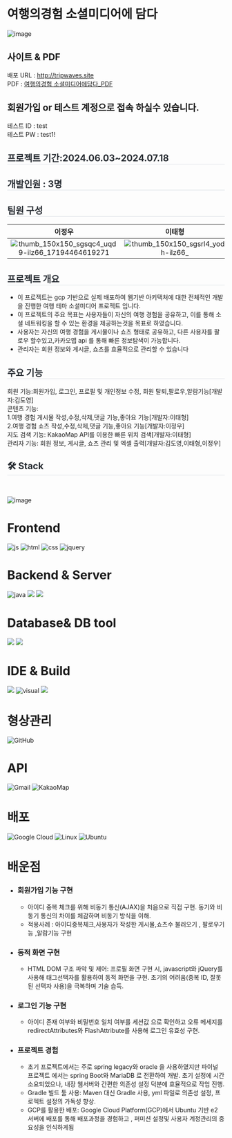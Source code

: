 # 여행의경험 소셜미디어에 담다
![image](https://github.com/user-attachments/assets/039f7e3f-3956-431c-81e1-1e2063d76cef)



## 사이트 & PDF
배포 URL : http://tripwaves.site <br>
PDF : [여행의경험 소셜미디어에담다_PDF](https://github.com/doyoungking/TripSNS_project/blob/DEV/%EC%97%AC%ED%96%89%EC%9D%98%20%EA%B2%BD%ED%97%98%20%EC%86%8C%EC%85%9C%EB%AF%B8%EB%94%94%EC%96%B4%EC%97%90%EB%8B%B4%EB%8B%A4.pdf)
## 회원가입 or 테스트 계정으로 접속 하실수 있습니다.
테스트 ID : test <br>
테스트 PW : test1!
  <div style="text-align: left;"> 
     <h2 style="border-bottom: 1px solid #d8dee4; color: #282d33;"> 프로젝트 기간:2024.06.03~2024.07.18</h2>  
     <h2 style="border-bottom: 1px solid #d8dee4; color: #282d33;"> 개발인원 : 3명</h2>  
    <h2 style="border-bottom: 1px solid #d8dee4; color: #282d33;"> 팀원 구성</h2>
   
<div>
    
| **이정우** | **이태형** | **김도영** |
| :------: |  :------: | :------: |
| ![thumb_150x150_sgsqc4_uqd9-ilz66_17194464619271](https://github.com/user-attachments/assets/229964de-031f-461d-b270-1efb73333195)|![thumb_150x150_sgsrl4_yodh-ilz66_](https://github.com/user-attachments/assets/c50c3825-55ef-4b82-991d-6e5fb7a52847) |![thumb_150x150_sgsrbt_5zx9-ilz66_2024071600024](https://github.com/user-attachments/assets/c19e442c-d703-40ba-aa91-129ad521e5d6) |
</div>
   
  <h2 style="border-bottom: 1px solid #d8dee4; color: #282d33;"> 프로젝트 개요 </h2>  

- 이 프로젝트는 gcp 기반으로 실제 배포하여 웹기반 아키택처에 대한 전체적인 개발을 진행한 여행 테마 소셜미디어 프로젝트 입니다.
- 이 프로젝트의 주요 목표는 사용자들이 자신의 여행 경험을 공유하고, 이를 통해 소셜 네트워킹을 할 수 있는 환경을 제공하는것을 목표로 하였습니다.
- 사용자는 자신의 여행 경험을 게시물이나 쇼츠 형태로 공유하고, 다른 사용자를 팔로우 할수있고,카카오맵 api 를 통해 빠른 정보탐색이 가능합니다. 
- 관리자는 회원 정보와 게시글, 쇼츠를 효율적으로 관리할 수 있습니다</li></li></div> 
  

  
 <h2 style="border-bottom: 1px solid #d8dee4; color: #282d33;"> 주요 기능</h2>  
회원 기능:회원가입, 로그인, 프로필 및 개인정보 수정, 회원 탈퇴,팔로우,알람기능[개발자:김도영]<br>
콘텐츠 기능:<br>
1.여행 경험 게시물 작성,수정,삭제,댓글 기능,좋아요 기능[개발자:이태형]<br>
2.여행 경험 쇼츠 작성,수정,삭제,댓글 기능,좋아요 기능[개발자:이정우]<br>
지도 검색 기능: KakaoMap API를 이용한 빠른 위치 검색[개발자:이태형]<br>
관리자 기능: 회원 정보, 게시글, 쇼츠 관리 및 엑셀 출력[개발자:김도영,이태형,이정우]
  
  <div style="text-align: left;">
    <h2 style="border-bottom: 1px solid #d8dee4; color: #282d33;"> 🛠️ Stack </h2> <br> 
  
  ![image](https://github.com/user-attachments/assets/637deffb-6508-4fc3-8848-908da0ce3576)

  </div>


# Frontend
![js](https://img.shields.io/badge/JavaScript-F7DF1E?style=for-the-badge&logo=JavaScript&logoColor=white)
![html](https://img.shields.io/badge/HTML5-E34F26?style=for-the-badge&logo=html5&logoColor=white)
![css](https://img.shields.io/badge/CSS3-1572B6?style=for-the-badge&logo=css3&logoColor=white)
![jquery](https://img.shields.io/badge/jQuery-0769AD?style=for-the-badge&logo=jquery&logoColor=white)
# Backend & Server     
![java](https://img.shields.io/badge/Java-ED8B00?style=for-the-badge&logo=openjdk&logoColor=white)
<img src="https://img.shields.io/badge/springboot-6DB33F?style=for-the-badge&logo=springboot&logoColor=white">
<img src="https://img.shields.io/badge/apache tomcat-F8DC75?style=for-the-badge&logo=apachetomcat&logoColor=white">
 # Database& DB tool            
<img src="https://img.shields.io/badge/mariaDB-003545?style=for-the-badge&logo=mariaDB&logoColor=white"> <img src="https://img.shields.io/badge/dbeaver-382923?style=for-the-badge&logo=dbeaver&logoColor=white">
# IDE & Build  
<img src="https://img.shields.io/badge/intellij IDEA-000000?style=for-the-badge&logo=intellij IDEA&logoColor=white"> ![visual](https://img.shields.io/badge/Visual_Studio_Code-0078D4?style=for-the-badge&logo=visual%20studio%20code&logoColor=white)
<img src="https://img.shields.io/badge/gradle-02303A?style=for-the-badge&logo=gradle&logoColor=white">
# 형상관리 
![GitHub](https://img.shields.io/badge/github-%23121011.svg?style=for-the-badge&logo=github&logoColor=white)
# API
![Gmail](https://img.shields.io/badge/Gmail-D14836?style=for-the-badge&logo=gmail&logoColor=white)
![KakaoMap](https://img.shields.io/badge/kakao_Map-ffcd00.svg?style=for-the-badge&logo=kakaomap&logoColor=000000)
# 배포
![Google Cloud](https://img.shields.io/badge/Google_Cloud_Platform-%234285F4.svg?style=for-the-badge&logo=google-cloud-platform&logoColor=white)
![Linux](https://img.shields.io/badge/Linux-FCC624?style=for-the-badge&logo=linux&logoColor=black)
![Ubuntu](https://img.shields.io/badge/Ubuntu-E95420?style=for-the-badge&logo=ubuntu&logoColor=white)

# 배운점
 + ### 회원가입 기능 구현  
   - 아이디 중복 체크를 위해 비동기 통신(AJAX)을 처음으로 직접 구현. 동기와 비동기 통신의 차이를 체감하며 비동기 방식을 이해.
   - 적용사례 : 아이디중복체크,사용자가 작성한 게시물,쇼츠수 불러오기 , 팔로우기능 ,알람기능 구현
 + ### 동적 화면 구현
   - HTML DOM 구조 파악 및 제어: 프로필 화면 구현 시, javascript와 jQuery를 사용해 태그선택자를 활용하여 동적 화면을 구현. 초기의 어려움(중복 ID, 잘못된 선택자 사용)을 극복하며 기술 습득.
 + ### 로그인 기능 구현
   - 아이디 존재 여부와 비밀번호 일치 여부를 세션값 으로 확인하고 오류 메세지를 redirectAttributes와 FlashAttribute를 사용해 로그인 유효성 구현.
 + ### 프로젝트 경험
   - 초기 프로젝트에서는 주로 spring legacy와 oracle 을 사용하였지만 파이널 프로젝트 에서는 spring Boot와 MariaDB 로 전환하여 개발. 초기 설정에 시간 소요되었으나, 내장 웹서버와 간편한 의존성 설정 덕분에 효율적으로 작업 진행.
   - Gradle 빌드 툴 사용: Maven 대신 Gradle 사용, yml 파일로 의존성 설정, 프로젝트 설정의 가독성 향상.
   - GCP를 활용한 배포: Google Cloud Platform(GCP)에서 Ubuntu 기반 e2 서버에 배포를 통해 배포과정을 경험하고 , 퍼미션 설정및 사용자 계정관리의 중요성을 인식하게됨
